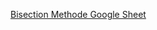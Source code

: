 [Bisection Methode Google Sheet](https://docs.google.com/spreadsheets/d/1D-v69G3aB8w1Mav6hZF0-pSvlDsxAym0rdGtZN-rgRw/edit?usp=sharing)
